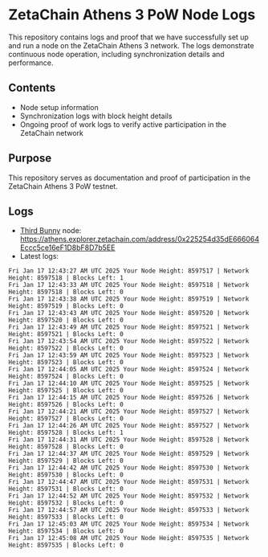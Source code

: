 # ZetaChain Athens 3 PoW Node Logs
This repository contains logs and proof that we have successfully set up and run a node on the ZetaChain Athens 3 network. The logs demonstrate continuous node operation, including synchronization details and performance.

## Contents
- Node setup information
- Synchronization logs with block height details
- Ongoing proof of work logs to verify active participation in the ZetaChain network

## Purpose
This repository serves as documentation and proof of participation in the ZetaChain Athens 3 PoW testnet.

## Logs

- [Third Bunny](https://thirdbunny.xyz/) node: https://athens.explorer.zetachain.com/address/0x225254d35dE666064Eccc5ce16eF1D8bF8D7b5EE
- Latest logs:
```
Fri Jan 17 12:43:27 AM UTC 2025 Your Node Height: 8597517 | Network Height: 8597518 | Blocks Left: 1
Fri Jan 17 12:43:33 AM UTC 2025 Your Node Height: 8597518 | Network Height: 8597518 | Blocks Left: 0
Fri Jan 17 12:43:38 AM UTC 2025 Your Node Height: 8597519 | Network Height: 8597519 | Blocks Left: 0
Fri Jan 17 12:43:43 AM UTC 2025 Your Node Height: 8597520 | Network Height: 8597520 | Blocks Left: 0
Fri Jan 17 12:43:49 AM UTC 2025 Your Node Height: 8597521 | Network Height: 8597521 | Blocks Left: 0
Fri Jan 17 12:43:54 AM UTC 2025 Your Node Height: 8597522 | Network Height: 8597522 | Blocks Left: 0
Fri Jan 17 12:43:59 AM UTC 2025 Your Node Height: 8597523 | Network Height: 8597523 | Blocks Left: 0
Fri Jan 17 12:44:05 AM UTC 2025 Your Node Height: 8597524 | Network Height: 8597524 | Blocks Left: 0
Fri Jan 17 12:44:10 AM UTC 2025 Your Node Height: 8597525 | Network Height: 8597525 | Blocks Left: 0
Fri Jan 17 12:44:15 AM UTC 2025 Your Node Height: 8597526 | Network Height: 8597526 | Blocks Left: 0
Fri Jan 17 12:44:21 AM UTC 2025 Your Node Height: 8597527 | Network Height: 8597527 | Blocks Left: 0
Fri Jan 17 12:44:26 AM UTC 2025 Your Node Height: 8597527 | Network Height: 8597528 | Blocks Left: 1
Fri Jan 17 12:44:31 AM UTC 2025 Your Node Height: 8597528 | Network Height: 8597528 | Blocks Left: 0
Fri Jan 17 12:44:37 AM UTC 2025 Your Node Height: 8597529 | Network Height: 8597529 | Blocks Left: 0
Fri Jan 17 12:44:42 AM UTC 2025 Your Node Height: 8597530 | Network Height: 8597530 | Blocks Left: 0
Fri Jan 17 12:44:47 AM UTC 2025 Your Node Height: 8597531 | Network Height: 8597531 | Blocks Left: 0
Fri Jan 17 12:44:52 AM UTC 2025 Your Node Height: 8597532 | Network Height: 8597532 | Blocks Left: 0
Fri Jan 17 12:44:57 AM UTC 2025 Your Node Height: 8597533 | Network Height: 8597533 | Blocks Left: 0
Fri Jan 17 12:45:03 AM UTC 2025 Your Node Height: 8597534 | Network Height: 8597534 | Blocks Left: 0
Fri Jan 17 12:45:08 AM UTC 2025 Your Node Height: 8597535 | Network Height: 8597535 | Blocks Left: 0
```
